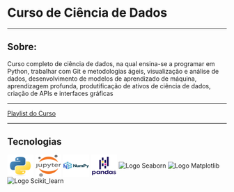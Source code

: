 # Curso de Ciência de Dados

---

## Sobre:

Curso completo de ciência de dados, na qual ensina-se a programar em Python, trabalhar com Git e metodologias ágeis, visualização e análise de dados, desenvolvimento de modelos de aprendizado de máquina, aprendizagem profunda, produtificação de ativos de ciência de dados, criação de APIs e interfaces gráficas

---
[Playlist do Curso](https://www.youtube.com/playlist?list=PLfCKf0-awunPFkWOKWNaXB_ndaHBlJ4QQ)

---

## Tecnologias

<div>
    <img align="center" src="https://raw.githubusercontent.com/devicons/devicon/master/icons/python/python-original.svg" alt="Logo Python" height="50" width="60" />
    <img align="center" src="https://raw.githubusercontent.com/devicons/devicon/master/icons/jupyter/jupyter-original-wordmark.svg" alt="Logo Jupyter" height="50" width="60" />
    <img align="center" src="https://raw.githubusercontent.com/devicons/devicon/master/icons/numpy/numpy-original-wordmark.svg" alt="Logo Numpy" height="50" width="60" />
    <img align="center" src="https://raw.githubusercontent.com/devicons/devicon/master/icons/pandas/pandas-original-wordmark.svg" alt="Logo Pandas" height="50" width="60" />
    <img align="center" src="https://seaborn.pydata.org/_images/logo-tall-lightbg.svg" alt="Logo Seaborn" height="50" width="60" />
    <img align="center" src="https://matplotlib.org/3.1.1/_static/logo2_compressed.svg" alt="Logo Matplotlib" height="50" width="60" />
    <img align="center" src="https://upload.wikimedia.org/wikipedia/commons/0/05/Scikit_learn_logo_small.svg" alt="Logo Scikit_learn" height="50" width="60" />
</div>